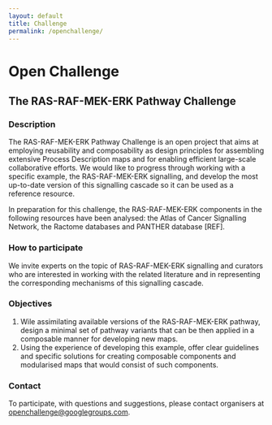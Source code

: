 ```yaml
---
layout: default
title: Challenge
permalink: /openchallenge/
---
```


# Open Challenge
## The RAS-RAF-MEK-ERK Pathway Challenge

### Description
The RAS-RAF-MEK-ERK Pathway Challenge is an open project that aims at employing reusability and composability as design principles for assembling extensive Process Description maps and for enabling efficient large-scale collaborative efforts. We would like to progress through working with a specific example, the RAS-RAF-MEK-ERK signalling, and develop the most up-to-date version of this signalling cascade so it can be used as a reference resource.  

In preparation for this challenge, the RAS-RAF-MEK-ERK components in the following resources have been analysed: the Atlas of Cancer Signalling Network, the Ractome databases and PANTHER database [REF].  


### How to participate
We invite experts on the topic of RAS-RAF-MEK-ERK signalling and curators who are interested in working with the related literature and in representing the corresponding mechanisms of this signalling cascade.  

### Objectives 
1. Wile assimilating available versions of the RAS-RAF-MEK-ERK pathway, design a minimal set of pathway variants that can be then applied in a composable manner for developing new maps.  
1. Using the experience of developing this example, offer clear guidelines and specific solutions for creating composable components and modularised maps that would consist of such components.    

### Contact
To participate, with questions and suggestions, please contact organisers at [openchallenge@googlegroups.com](mailto:openchallenge@googlegroups.com).
